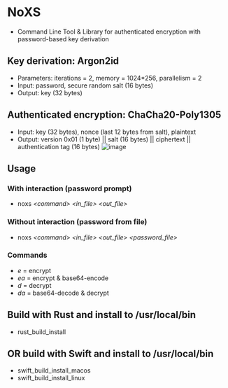 # NoXS
 
* Command Line Tool & Library for authenticated encryption with password-based key derivation
  
## Key derivation: Argon2id
  * Parameters: iterations = 2, memory = 1024*256, parallelism = 2
  * Input: password, secure random salt (16 bytes)
  * Output: key (32 bytes)

## Authenticated encryption: ChaCha20-Poly1305
  * Input: key (32 bytes), nonce (last 12 bytes from salt), plaintext
  * Output: version 0x01 (1 byte) || salt (16 bytes) || ciphertext || authentication tag (16 bytes)
    ![image](https://github.com/raidshift/NoXS/assets/51262620/4e364805-0950-4c28-be78-daacc41b88e8)

## Usage
 
### With interaction (password prompt)
* noxs _\<command>_ _\<in_file>_ _\<out_file>_
 
### Without interaction (password from file)
* noxs _\<command>_ _\<in_file>_ _\<out_file>_ _\<password_file>_
 
### Commands
* _e_ = encrypt
* _ea_ = encrypt & base64-encode
* _d_ = decrypt
* _da_ = base64-decode & decrypt

## Build with Rust and install to /usr/local/bin
* rust_build_install

## OR build with Swift and install to /usr/local/bin
* swift_build_install_macos
* swift_build_install_linux
